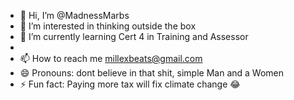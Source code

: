 - 👋 Hi, I’m @MadnessMarbs
- 👀 I’m interested in thinking outside the box 
- 🌱 I’m currently learning Cert 4 in Training and Assessor 
- 
- 📫 How to reach me millexbeats@gmail.com
- 😄 Pronouns: dont believe in that shit, simple Man and a Women
- ⚡ Fun fact: Paying more tax will fix climate change 😂

<!---
MadnessMarbs/MadnessMarbs is a ✨ special ✨ repository because its `README.md` (this file) appears on your GitHub profile.
You can click the Preview link to take a look at your changes.
--->
